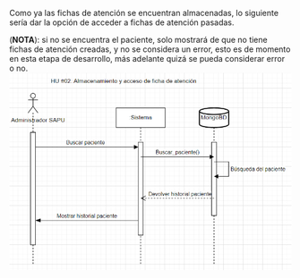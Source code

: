 Como ya las fichas de atención se encuentran almacenadas, lo siguiente sería dar la opción de acceder a fichas de atención pasadas.

(**NOTA**): si no se encuentra el paciente, solo mostrará de que no tiene fichas de atención creadas, y no se considera un error, esto es de momento en esta etapa de desarrollo, más adelante quizá se pueda considerar error o no. ![image](uploads/b63db5b04b6e8814e68fdf29d1faf655/image.png)